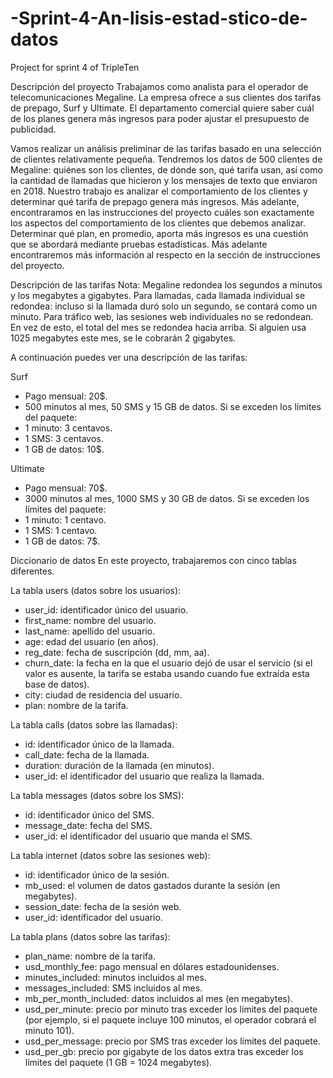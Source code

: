 # -Sprint-4-An-lisis-estad-stico-de-datos
Project for sprint 4 of TripleTen

Descripción del proyecto
Trabajamos como analista para el operador de telecomunicaciones Megaline. La empresa ofrece a sus clientes dos tarifas de prepago, Surf y Ultimate. El departamento comercial quiere saber cuál de los planes genera más ingresos para poder ajustar el presupuesto de publicidad.

Vamos realizar un análisis preliminar de las tarifas basado en una selección de clientes relativamente pequeña. Tendremos los datos de 500 clientes de Megaline: quiénes son los clientes, de dónde son, qué tarifa usan, así como la cantidad de llamadas que hicieron y los mensajes de texto que enviaron en 2018. Nuestro trabajo es analizar el comportamiento de los clientes y determinar qué tarifa de prepago genera más ingresos. Más adelante, encontraramos en las instrucciones del proyecto cuáles son exactamente los aspectos del comportamiento de los clientes que debemos analizar. Determinar qué plan, en promedio, aporta más ingresos es una cuestión que se abordará mediante pruebas estadísticas. Más adelante encontraremos más información al respecto en la sección de instrucciones del proyecto.

Descripción de las tarifas
Nota: Megaline redondea los segundos a minutos y los megabytes a gigabytes. Para llamadas, cada llamada individual se redondea: incluso si la llamada duró solo un segundo, se contará como un minuto. Para tráfico web, las sesiones web individuales no se redondean. En vez de esto, el total del mes se redondea hacia arriba. Si alguien usa 1025 megabytes este mes, se le cobrarán 2 gigabytes.

A continuación puedes ver una descripción de las tarifas:

Surf

- Pago mensual: 20$.
- 500 minutos al mes, 50 SMS y 15 GB de datos.
 Si se exceden los límites del paquete:
- 1 minuto: 3 centavos.
- 1 SMS: 3 centavos.
- 1 GB de datos: 10$.

 Ultimate

- Pago mensual: 70$.
- 3000 minutos al mes, 1000 SMS y 30 GB de datos.
Si se exceden los límites del paquete:
- 1 minuto: 1 centavo.
- 1 SMS: 1 centavo.
- 1 GB de datos: 7$.

Diccionario de datos
En este proyecto, trabajaremos con cinco tablas diferentes.

La tabla users (datos sobre los usuarios):
 
- user_id: identificador único del usuario.
- first_name: nombre del usuario.
- last_name: apellido del usuario.
- age: edad del usuario (en años).
- reg_date: fecha de suscripción (dd, mm, aa).
- churn_date: la fecha en la que el usuario dejó de usar el servicio (si el valor es ausente, la tarifa se estaba usando cuando fue extraída esta base de datos).
- city: ciudad de residencia del usuario.
- plan: nombre de la tarifa.

La tabla calls (datos sobre las llamadas):
 
- id: identificador único de la llamada.
- call_date: fecha de la llamada.
- duration: duración de la llamada (en minutos).
- user_id: el identificador del usuario que realiza la llamada.

La tabla messages (datos sobre los SMS):
 
- id: identificador único del SMS.
- message_date: fecha del SMS.
- user_id: el identificador del usuario que manda el SMS.

La tabla internet (datos sobre las sesiones web):
 
- id: identificador único de la sesión.
- mb_used: el volumen de datos gastados durante la sesión (en megabytes).
- session_date: fecha de la sesión web.
- user_id: identificador del usuario.

La tabla plans (datos sobre las tarifas):
 
- plan_name: nombre de la tarifa.
- usd_monthly_fee: pago mensual en dólares estadounidenses.
- minutes_included: minutos incluidos al mes.
- messages_included: SMS incluidos al mes.
- mb_per_month_included: datos incluidos al mes (en megabytes).
- usd_per_minute: precio por minuto tras exceder los límites del paquete (por ejemplo, si el paquete incluye 100 minutos, el operador cobrará el minuto 101).
- usd_per_message: precio por SMS tras exceder los límites del paquete.
- usd_per_gb: precio por gigabyte de los datos extra tras exceder los límites del paquete (1 GB = 1024 megabytes).
